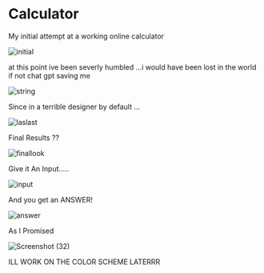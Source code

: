 # Calculator
My initial attempt at a working online calculator 



![initial](https://github.com/user-attachments/assets/12d6abc7-2e4f-4cdb-9e58-8a987c99955f)












at this point ive been severly humbled ...i would have been lost in the world if not chat gpt saving me 



![string](https://github.com/user-attachments/assets/371e13b3-dc30-4d79-bdc0-2fe72cf0199f)

















Since in a terrible designer by default ...


![laslast](https://github.com/user-attachments/assets/0c0d53e5-93b5-4068-97c9-dc1eb6e6a8a3)


















Final Results ??





![finallook](https://github.com/user-attachments/assets/f69c89f7-0d71-4828-a8a7-359bf34f56d1)






Give it An Input.....





![input](https://github.com/user-attachments/assets/37e51f96-94a2-4247-b96c-8aa2b4c4e24e)























And you get an ANSWER!









![answer](https://github.com/user-attachments/assets/26a6e420-cba3-4532-aaad-1ffd9113d28c)





















As I Promised 










![Screenshot (32)](https://github.com/user-attachments/assets/281ca999-b2de-4dc8-9078-4d338e8ed737)




ILL WORK ON THE COLOR SCHEME LATERRR



